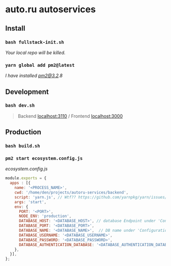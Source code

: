 # auto.ru autoservices

## Install

### `bash fullstack-init.sh`

_Your local repo will be killed._

### `yarn global add pm2@latest`

_I have installed pm2@3.2.8_

## Development

### `bash dev.sh`

> Backend [localhost:3110](http://localhost:3110) / Frontend [localhost:3000](http://localhost:3000)

## Production

### `bash build.sh`

### `pm2 start ecosystem.config.js`

_ecosystem.config.js_
```js
module.exports = {
  apps : [{
    name: '<PROCESS_NAME>',
    cwd: '/home/den/projects/autoru-services/backend',
    script: 'yarn.js', // Wtf?? https://github.com/yarnpkg/yarn/issues/3405#issuecomment-301332585
    args: 'start',
    env: {
      PORT: '<PORT>',
      NODE_ENV: 'production',
      DATABASE_HOST: '<DATABASE_HOST>', // database Endpoint under 'Connectivity & Security' tab
      DATABASE_PORT: '<DATABASE_PORT>',
      DATABASE_NAME: '<DATABASE_NAME>',  // DB name under 'Configuration' tab
      DATABASE_USERNAME: '<DATABASE_USERNAME>',
      DATABASE_PASSWORD: '<DATABASE_PASSWORD>',
      DATABASE_AUTHENTICATION_DATABASE: '<DATABASE_AUTHENTICATION_DATABASE>'
    },
  }],
};
```
